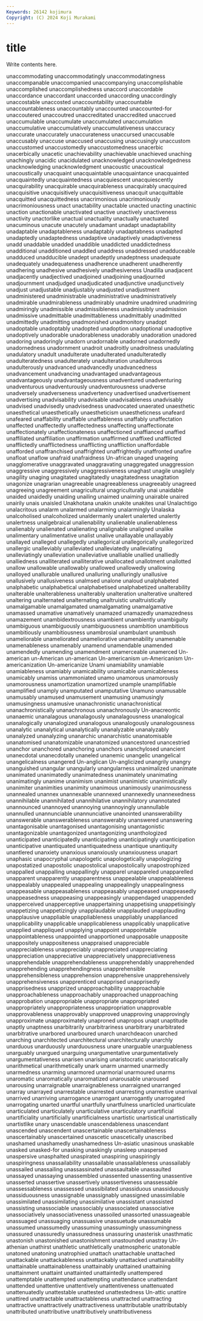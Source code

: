 ```yaml
---
Keywords: 26142 kojimura
Copyright: (C) 2024 Koji Murakami
---
```


# title

Write contents here.



 unaccommodating unaccommodatingly unaccommodatingness unaccompanable unaccompanied unaccompanying unaccomplishable unaccomplished
unaccomplishedness unaccord unaccordable unaccordance unaccordant unaccorded unaccording unaccordingly unaccostable unaccosted
unaccountability unaccountable unaccountableness unaccountably unaccounted unaccounted-for unaccoutered unaccoutred unaccreditated unaccredited
unaccrued unaccumulable unaccumulate unaccumulated unaccumulation unaccumulative unaccumulatively unaccumulativeness unaccuracy unaccurate
unaccurately unaccurateness unaccursed unaccusable unaccusably unaccuse unaccused unaccusing unaccusingly unaccustom
unaccustomed unaccustomedly unaccustomedness unacerbic unacerbically unacetic unachievability unachievable unachieved unaching
unachingly unacidic unacidulated unacknowledged unacknowledgedness unacknowledging unacknowledgment unacoustic unacoustical unacoustically
unacquaint unacquaintable unacquaintance unacquainted unacquaintedly unacquaintedness unacquiescent unacquiescently unacquirability unacquirable
unacquirableness unacquirably unacquired unacquisitive unacquisitively unacquisitiveness unacquit unacquittable unacquitted unacquittedness
unacrimonious unacrimoniously unacrimoniousness unact unactability unactable unacted unacting unactinic unaction
unactionable unactivated unactive unactively unactiveness unactivity unactorlike unactual unactuality unactually
unactuated unacuminous unacute unacutely unadamant unadapt unadaptability unadaptable unadaptableness unadaptably
unadaptabness unadapted unadaptedly unadaptedness unadaptive unadaptively unadaptiveness unadd unaddable unadded
unaddible unaddicted unaddictedness unadditional unadditioned unaddled unaddress unaddressed unadduceable unadduced
unadducible unadept unadeptly unadeptness unadequate unadequately unadequateness unadherence unadherent unadherently
unadhering unadhesive unadhesively unadhesiveness Unadilla unadjacent unadjacently unadjectived unadjoined unadjoining
unadjourned unadjournment unadjudged unadjudicated unadjunctive unadjunctively unadjust unadjustable unadjustably unadjusted
unadjustment unadministered unadministrable unadministrative unadministratively unadmirable unadmirableness unadmirably unadmire unadmired
unadmiring unadmiringly unadmissible unadmissibleness unadmissibly unadmission unadmissive unadmittable unadmittableness unadmittably
unadmitted unadmittedly unadmitting unadmonished unadmonitory unadopt unadoptable unadoptably unadopted unadoption
unadoptional unadoptive unadoptively unadorable unadorableness unadorably unadoration unadored unadoring unadoringly
unadorn unadornable unadorned unadornedly unadornedness unadornment unadroit unadroitly unadroitness unadulating
unadulatory unadult unadulterate unadulterated unadulteratedly unadulteratedness unadulterately unadulteration unadulterous unadulterously
unadvanced unadvancedly unadvancedness unadvancement unadvancing unadvantaged unadvantageous unadvantageously unadvantageousness unadventured
unadventuring unadventurous unadventurously unadventurousness unadverse unadversely unadverseness unadvertency unadvertised unadvertisement
unadvertising unadvisability unadvisable unadvisableness unadvisably unadvised unadvisedly unadvisedness unadvocated unaerated
unaesthetic unaesthetical unaesthetically unaestheticism unaestheticness unafeard unafeared unaffability unaffable unaffableness
unaffably unaffectation unaffected unaffectedly unaffectedness unaffecting unaffectionate unaffectionately unaffectionateness unaffectioned
unaffianced unaffied unaffiliated unaffiliation unaffirmation unaffirmed unaffixed unafflicted unafflictedly unafflictedness
unafflicting unaffliction unaffordable unafforded unaffranchised unaffrighted unaffrightedly unaffronted unafire unafloat
unaflow unafraid unafraidness Un-african unaged unageing unagglomerative unaggravated unaggravating unaggregated
unaggression unaggressive unaggressively unaggressiveness unaghast unagile unagilely unagility unaging unagitated
unagitatedly unagitatedness unagitation unagonize unagrarian unagreeable unagreeableness unagreeably unagreed unagreeing
unagreement unagricultural unagriculturally unai unaidable unaided unaidedly unaiding unailing unaimed
unaiming unairable unaired unairily unais unaisled Unakhotana unakin unakite unakites
unal Unalachtigo unalacritous unalarm unalarmed unalarming unalarmingly Unalaska unalcoholised unalcoholized
unaldermanly unalert unalerted unalertly unalertness unalgebraical unalienability unalienable unalienableness unalienably
unalienated unalienating unalignable unaligned unalike unalimentary unalimentative unalist unalive unallayable
unallayably unallayed unalleged unallegedly unallegorical unallegorically unallegorized unallergic unalleviably unalleviated
unalleviatedly unalleviating unalleviatingly unalleviation unalleviative unalliable unallied unalliedly unalliedness unalliterated
unalliterative unallocated unallotment unallotted unallow unallowable unallowably unallowed unallowedly unallowing
unalloyed unallurable unallured unalluring unalluringly unallusive unallusively unallusiveness unalmsed unalone
unaloud unalphabeted unalphabetic unalphabetical unalphabetised unalphabetized unalterability unalterable unalterableness unalterably
unalteration unalterative unaltered unaltering unalternated unalternating unaltruistic unaltruistically unamalgamable unamalgamated
unamalgamating unamalgamative unamassed unamative unamatively unamazed unamazedly unamazedness unamazement unambidextrousness
unambient unambiently unambiguity unambiguous unambiguously unambiguousness unambition unambitious unambitiously unambitiousness
unambrosial unambulant unambush unameliorable unameliorated unameliorative unamenability unamenable unamenableness unamenably
unamend unamendable unamended unamendedly unamending unamendment unamerceable unamerced Un-american un-American
un-american Un-americanism un-Americanism Un-americanization Un-americanize Unami unamiability unamiable unamiableness unamiably
unamicability unamicable unamicableness unamicably unamiss unammoniated unamo unamorous unamorously unamorousness
unamortization unamortized unample unamplifiable unamplified unamply unamputated unamputative Unamuno unamusable
unamusably unamused unamusement unamusing unamusingly unamusingness unamusive unanachronistic unanachronistical unanachronistically
unanachronous unanachronously Un-anacreontic unanaemic unanalagous unanalagously unanalagousness unanalogical unanalogically unanalogized
unanalogous unanalogously unanalogousness unanalytic unanalytical unanalytically unanalyzable unanalyzably unanalyzed unanalyzing
unanarchic unanarchistic unanatomisable unanatomised unanatomizable unanatomized unancestored unancestried unanchor unanchored
unanchoring unanchors unanchylosed unancient unanecdotal unanecdotally unaneled unanemic unangelic unangelical
unangelicalness unangered Un-anglican Un-anglicized unangrily unangry unanguished unangular unangularly unangularness
unanimalized unanimate unanimated unanimatedly unanimatedness unanimately unanimating unanimatingly unanime unanimism
unanimist unanimistic unanimistically unanimiter unanimities unanimity unanimous unanimously unanimousness unannealed
unannex unannexable unannexed unannexedly unannexedness unannihilable unannihilated unannihilative unannihilatory unannotated
unannounced unannoyed unannoying unannoyingly unannullable unannulled unannunciable unannunciative unanointed unanswerability
unanswerable unanswerableness unanswerably unanswered unanswering unantagonisable unantagonised unantagonising unantagonistic unantagonizable
unantagonized unantagonizing unanthologized unanticipated unanticipatedly unanticipating unanticipatingly unanticipation unanticipative unantiquated
unantiquatedness unantique unantiquity unantlered unanxiety unanxious unanxiously unanxiousness unapart unaphasic
unapocryphal unapologetic unapologetically unapologizing unapostatized unapostolic unapostolical unapostolically unapostrophized unappalled
unappalling unappallingly unapparel unappareled unapparelled unapparent unapparently unapparentness unappealable unappealableness
unappealably unappealed unappealing unappealingly unappealingness unappeasable unappeasableness unappeasably unappeased unappeasedly
unappeasedness unappeasing unappeasingly unappendaged unappended unapperceived unapperceptive unappertaining unappetising unappetisingly
unappetizing unappetizingly unapplaudable unapplauded unapplauding unapplausive unappliable unappliableness unappliably unapplianced
unapplicability unapplicable unapplicableness unapplicably unapplicative unapplied unappliqued unapplying unappoint unappointable
unappointableness unappointed unapportioned unapposable unapposite unappositely unappositeness unappraised unappreciable unappreciableness
unappreciably unappreciated unappreciating unappreciation unappreciative unappreciatively unappreciativeness unapprehendable unapprehendableness unapprehendably
unapprehended unapprehending unapprehendingness unapprehensible unapprehensibleness unapprehension unapprehensive unapprehensively unapprehensiveness unapprenticed
unapprised unapprisedly unapprisedness unapprized unapproachability unapproachable unapproachableness unapproachably unapproached unapproaching
unapprobation unappropriable unappropriate unappropriated unappropriately unappropriateness unappropriation unapprovable unapprovableness unapprovably
unapproved unapproving unapprovingly unapproximate unapproximately unaproned unapropos unapt unaptitude unaptly
unaptness unarbitrarily unarbitrariness unarbitrary unarbitrated unarbitrative unarbored unarboured unarch unarchdeacon
unarched unarching unarchitected unarchitectural unarchitecturally unarchly unarduous unarduously unarduousness unare
unarguable unarguableness unarguably unargued unarguing unargumentative unargumentatively unargumentativeness unarisen unarising
unaristocratic unaristocratically unarithmetical unarithmetically unark unarm unarmed unarmedly unarmedness unarming
unarmored unarmorial unarmoured unarms unaromatic unaromatically unaromatized unarousable unaroused unarousing
unarraignable unarraignableness unarraigned unarranged unarray unarrayed unarrestable unarrested unarresting unarrestive
unarrival unarrived unarriving unarrogance unarrogant unarrogantly unarrogated unarrogating unarted unartful
unartfully unartfulness unarticled unarticulate unarticulated unarticulately unarticulative unarticulatory unartificial unartificiality
unartificially unartificialness unartistic unartistical unartistically unartistlike unary unascendable unascendableness unascendant
unascended unascendent unascertainable unascertainableness unascertainably unascertained unascetic unascetically unascribed unashamed
unashamedly unashamedness Un-asiatic unasinous unaskable unasked unasked-for unasking unaskingly unasleep
unaspersed unaspersive unasphalted unaspirated unaspiring unaspiringly unaspiringness unassailability unassailable unassailableness
unassailably unassailed unassailing unassassinated unassaultable unassaulted unassayed unassaying unassembled unassented
unassenting unassentive unasserted unassertive unassertively unassertiveness unassessable unassessableness unassessed unassibilated
unassiduous unassiduously unassiduousness unassignable unassignably unassigned unassimilable unassimilated unassimilating unassimilative
unassistant unassisted unassisting unassociable unassociably unassociated unassociative unassociatively unassociativeness unassoiled
unassorted unassuageable unassuaged unassuaging unassuasive unassuetude unassumable unassumed unassumedly unassuming
unassumingly unassumingness unassured unassuredly unassuredness unassuring unasterisk unasthmatic unastonish unastonished
unastonishment unastounded unastray Un-athenian unathirst unathletic unathletically unatmospheric unatonable unatoned
unatoning unatrophied unattach unattachable unattached unattackable unattackableness unattackably unattacked unattainability
unattainable unattainableness unattainably unattained unattaining unattainment unattaint unattainted unattaintedly unattempered
unattemptable unattempted unattempting unattendance unattendant unattended unattentive unattentively unattentiveness unattenuated
unattenuatedly unattestable unattested unattestedness Un-attic unattire unattired unattractable unattractableness unattracted
unattracting unattractive unattractively unattractiveness unattributable unattributably unattributed unattributive unattributively unattributiveness
